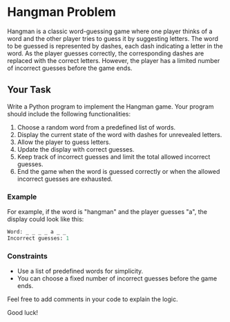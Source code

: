 # Hangman Problem

Hangman is a classic word-guessing game where one player thinks of a word and the other player tries to guess it by suggesting letters. The word to be guessed is represented by dashes, each dash indicating a letter in the word. As the player guesses correctly, the corresponding dashes are replaced with the correct letters. However, the player has a limited number of incorrect guesses before the game ends.

## Your Task

Write a Python program to implement the Hangman game. Your program should include the following functionalities:

1. Choose a random word from a predefined list of words.
2. Display the current state of the word with dashes for unrevealed letters.
3. Allow the player to guess letters.
4. Update the display with correct guesses.
5. Keep track of incorrect guesses and limit the total allowed incorrect guesses.
6. End the game when the word is guessed correctly or when the allowed incorrect guesses are exhausted.

### Example

For example, if the word is "hangman" and the player guesses "a", the display could look like this:

``` python
Word: _ _ _ _ a _ _
Incorrect guesses: 1
```

### Constraints

- Use a list of predefined words for simplicity.
- You can choose a fixed number of incorrect guesses before the game ends.

Feel free to add comments in your code to explain the logic.

Good luck!
